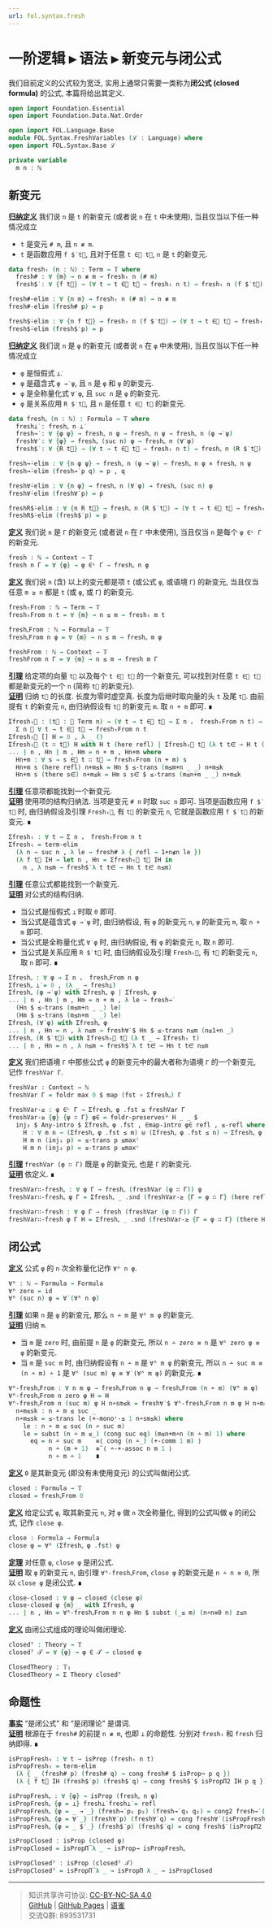 ```yaml
---
url: fol.syntax.fresh
---
```


# 一阶逻辑 ▸ 语法 ▸ 新变元与闭公式

我们目前定义的公式较为宽泛, 实用上通常只需要一类称为**闭公式 (closed formula)** 的公式, 本篇将给出其定义.

```agda
open import Foundation.Essential
open import Foundation.Data.Nat.Order

open import FOL.Language.Base
module FOL.Syntax.FreshVariables (ℒ : Language) where
open import FOL.Syntax.Base ℒ

private variable
  m n : ℕ
```

## 新变元

**<u>归纳定义</u>** 我们说 `n` 是 `t` 的新变元 (或者说 `n` 在 `t` 中未使用), 当且仅当以下任一种情况成立

- `t` 是变元 `# m`, 且 `n ≢ m`.
- `t` 是函数应用 `f $̇ t⃗`, 且对于任意 `t ∈⃗ t⃗`, `n` 是 `t` 的新变元.

```agda
data freshₜ (n : ℕ) : Term → 𝕋 where
  fresh# : ∀ {m} → n ≢ m → freshₜ n (# m)
  fresh$̇ : ∀ {f t⃗} → (∀ t → t ∈⃗ t⃗ → freshₜ n t) → freshₜ n (f $̇ t⃗)

fresh#-elim : ∀ {n m} → freshₜ n (# m) → n ≢ m
fresh#-elim (fresh# p) = p

fresh$̇-elim : ∀ {n f t⃗} → freshₜ n (f $̇ t⃗) → (∀ t → t ∈⃗ t⃗ → freshₜ n t)
fresh$̇-elim (fresh$̇ p) = p
```

**<u>归纳定义</u>** 我们说 `n` 是 `φ` 的新变元 (或者说 `n` 在 `φ` 中未使用), 当且仅当以下任一种情况成立

- `φ` 是恒假式 `⊥̇`.
- `φ` 是蕴含式 `φ →̇ ψ`, 且 `n` 是 `φ` 和 `ψ` 的新变元.
- `φ` 是全称量化式 `∀̇ φ`, 且 `suc n` 是 `φ` 的新变元.
- `φ` 是关系应用 `R $̇ t⃗`, 且 `n` 是任意 `t ∈⃗ t⃗` 的新变元.

```agda
data freshᵩ (n : ℕ) : Formula → 𝕋 where
  fresh⊥̇ : freshᵩ n ⊥̇
  fresh→̇ : ∀ {φ ψ} → freshᵩ n φ → freshᵩ n ψ → freshᵩ n (φ →̇ ψ)
  fresh∀̇ : ∀ {φ} → freshᵩ (suc n) φ → freshᵩ n (∀̇ φ)
  fresh$̇ : ∀ {R t⃗} → (∀ t → t ∈⃗ t⃗ → freshₜ n t) → freshᵩ n (R $̇ t⃗)

fresh→̇-elim : ∀ {n φ ψ} → freshᵩ n (φ →̇ ψ) → freshᵩ n φ × freshᵩ n ψ
fresh→̇-elim (fresh→̇ p q) = p , q

fresh∀̇-elim : ∀ {n φ} → freshᵩ n (∀̇ φ) → freshᵩ (suc n) φ
fresh∀̇-elim (fresh∀̇ p) = p

freshR$̇-elim : ∀ {n R t⃗} → freshᵩ n (R $̇ t⃗) → (∀ t → t ∈⃗ t⃗ → freshₜ n t)
freshR$̇-elim (fresh$̇ p) = p
```

**<u>定义</u>** 我们说 `n` 是 `Γ` 的新变元 (或者说 `n` 在 `Γ` 中未使用), 当且仅当 `n` 是每个 `φ ∈ᴸ Γ` 的新变元.

```agda
fresh : ℕ → Context → 𝕋
fresh n Γ = ∀ {φ} → φ ∈ᴸ Γ → freshᵩ n φ
```

**<u>定义</u>** 我们说 `n` (含) 以上的变元都是项 `t` (或公式 `φ`, 或语境 `Γ`) 的新变元, 当且仅当任意 `m ≥ n` 都是 `t` (或 `φ`, 或 `Γ`) 的新变元.

```agda
freshₜFrom : ℕ → Term → 𝕋
freshₜFrom n t = ∀ {m} → n ≤ m → freshₜ m t

freshᵩFrom : ℕ → Formula → 𝕋
freshᵩFrom n φ = ∀ {m} → n ≤ m → freshᵩ m φ

freshFrom : ℕ → Context → 𝕋
freshFrom n Γ = ∀ {m} → n ≤ m → fresh m Γ
```

**<u>引理</u>** 给定项的向量 `t⃗` 以及每个 `t ∈⃗ t⃗` 的一个新变元, 可以找到对任意 `t ∈⃗ t⃗` 都是新变元的一个 `n` (简称 `t⃗` 的新变元).  
**<u>证明</u>** 归纳 `t⃗` 的长度. 长度为零时虚空真. 长度为后继时取向量的头 `t` 及尾 `t⃗`. 由前提有 `t` 的新变元 `n`, 由归纳假设有 `t⃗` 的新变元 `m`. 取 `n + m` 即可. ∎

```agda
Σfreshₜ⃗ : (t⃗ : 𝕍 Term n) → (∀ t → t ∈⃗ t⃗ → Σ n ， freshₜFrom n t) →
  Σ n ， ∀ t → t ∈⃗ t⃗ → freshₜFrom n t
Σfreshₜ⃗ [] H = 0 , λ _ ()
Σfreshₜ⃗ (t ∷ t⃗) H with H t (here refl) | Σfreshₜ⃗ t⃗ (λ t t∈⃗ → H t (there t∈⃗))
... | n , Hn | m , Hm = n + m , Hn+m where
  Hn+m : ∀ s → s ∈⃗ t ∷ t⃗ → freshₜFrom (n + m) s
  Hn+m s (here refl) n+m≤k = Hn $ ≤-trans (m≤m+n _ _) n+m≤k
  Hn+m s (there s∈⃗) n+m≤k = Hm s s∈⃗ $ ≤-trans (m≤n+m _ _) n+m≤k
```

**<u>引理</u>** 任意项都能找到一个新变元.  
**<u>证明</u>** 使用项的结构归纳法. 当项是变元 `# n` 时取 `suc n` 即可. 当项是函数应用 `f $̇ t⃗` 时, 由归纳假设及引理 `Freshₜ⃗`, 有 `t⃗` 的新变元 `n`, 它就是函数应用 `f $̇ t⃗` 的新变元. ∎

```agda
Σfreshₜ : ∀ t → Σ n ， freshₜFrom n t
Σfreshₜ = term-elim
  (λ n → suc n , λ le → fresh# λ { refl → 1+n≰n le })
  (λ f t⃗ IH → let n , Hn = Σfreshₜ⃗ t⃗ IH in
    n , λ n≤m → fresh$̇ λ t t∈⃗ → Hn t t∈⃗ n≤m)
```

**<u>引理</u>** 任意公式都能找到一个新变元.  
**<u>证明</u>** 对公式的结构归纳.
- 当公式是恒假式 `⊥̇` 时取 `0` 即可.
- 当公式是蕴含式 `φ →̇ ψ` 时, 由归纳假设, 有 `φ` 的新变元 `n`, `ψ` 的新变元 `m`, 取 `n + m` 即可.
- 当公式是全称量化式 `∀̇ φ` 时, 由归纳假设, 有 `φ` 的新变元 `n`, 取 `n` 即可.
- 当公式是关系应用 `R $̇ t⃗` 时, 由归纳假设及引理 `Freshₜ⃗`, 有 `t⃗` 的新变元 `n`, 取 `n` 即可. ∎

```agda
Σfreshᵩ : ∀ φ → Σ n ， freshᵩFrom n φ
Σfreshᵩ ⊥̇ = 0 , (λ _ → fresh⊥̇)
Σfreshᵩ (φ →̇ ψ) with Σfreshᵩ φ | Σfreshᵩ ψ
... | n , Hn | m , Hm = n + m , λ le → fresh→̇
  (Hn $ ≤-trans (m≤m+n _ _) le)
  (Hm $ ≤-trans (m≤n+m _ _) le)
Σfreshᵩ (∀̇ φ) with Σfreshᵩ φ
... | n , Hn = n , λ n≤m → fresh∀̇ $ Hn $ ≤-trans n≤m (n≤1+n _)
Σfreshᵩ (R $̇ t⃗) with Σfreshₜ⃗ t⃗ (λ t _ → Σfreshₜ t)
... | n , Hn = n , λ n≤m → fresh$̇ λ t t∈⃗ → Hn t t∈⃗ n≤m
```

**<u>定义</u>** 我们把语境 `Γ` 中那些公式 `φ` 的新变元中的最大者称为语境 `Γ` 的一个新变元, 记作 `freshVar Γ`.

```agda
freshVar : Context → ℕ
freshVar Γ = foldr max 0 $ map (fst ∘ Σfreshᵩ) Γ

freshVar-≥ : φ ∈ᴸ Γ → Σfreshᵩ φ .fst ≤ freshVar Γ
freshVar-≥ {φ} {ψ ∷ Γ} φ∈ = foldr-preservesᵒ H _ _ $
  inj₂ $ Any-intro $ Σfreshᵩ φ .fst , ∈map-intro φ∈ refl , ≤-refl where
    H : ∀ m n → (Σfreshᵩ φ .fst ≤ m) ⊎ (Σfreshᵩ φ .fst ≤ n) → Σfreshᵩ φ .fst ≤ max m n
    H m n (inj₁ p) = ≤-trans p ≤maxˡ
    H m n (inj₂ p) = ≤-trans p ≤maxʳ
```

**<u>引理</u>** `freshVar (φ ∷ Γ)` 既是 `φ` 的新变元, 也是 `Γ` 的新变元.  
**<u>证明</u>** 依定义. ∎

```agda
freshVar∷-freshᵩ : ∀ φ Γ → freshᵩ (freshVar (φ ∷ Γ)) φ
freshVar∷-freshᵩ φ Γ = Σfreshᵩ _ .snd (freshVar-≥ {Γ = φ ∷ Γ} (here refl))

freshVar∷-fresh : ∀ φ Γ → fresh (freshVar (φ ∷ Γ)) Γ
freshVar∷-fresh φ Γ H = Σfreshᵩ _ .snd (freshVar-≥ {Γ = φ ∷ Γ} (there H))
```

## 闭公式

**<u>定义</u>** 公式 `φ` 的 `n` 次全称量化记作 `∀̇ⁿ n φ`.

```agda
∀̇ⁿ : ℕ → Formula → Formula
∀̇ⁿ zero = id
∀̇ⁿ (suc n) φ = ∀̇ (∀̇ⁿ n φ)
```

**<u>引理</u>** 如果 `n` 是 `φ` 的新变元, 那么 `n ∸ m` 是 `∀̇ⁿ m φ` 的新变元.  
**<u>证明</u>** 归纳 `m`.
- 当 `m` 是 `zero` 时, 由前提 `n` 是 `φ` 的新变元, 所以 `n ∸ zero ≡ n` 是 `∀̇ⁿ zero φ ≡ φ` 的新变元.
- 当 `m` 是 `suc m` 时, 由归纳假设有 `n ∸ m` 是 `∀̇ⁿ m φ` 的新变元, 所以 `n ∸ suc m ≡ (n ∸ m) ∸ 1` 是 `∀̇ⁿ (suc m) φ ≡ ∀̇ (∀̇ⁿ m φ)` 的新变元. ∎

```agda
∀̇ⁿ-freshᵩFrom : ∀ n m φ → freshᵩFrom n φ → freshᵩFrom (n ∸ m) (∀̇ⁿ m φ)
∀̇ⁿ-freshᵩFrom n zero φ H = H
∀̇ⁿ-freshᵩFrom n (suc m) φ H n∸sm≤k = fresh∀̇ $ ∀̇ⁿ-freshᵩFrom n m φ H n∸m≤sk where
  n∸m≤sk : n ∸ m ≤ suc _
  n∸m≤sk = ≤-trans le (+-monoʳ-≤ 1 n∸sm≤k) where
    le : n ∸ m ≤ suc (n ∸ suc m)
    le = subst (n ∸ m ≤_) (cong suc eq) (m≤n+m∸n (n ∸ m) 1) where
      eq = n ∸ suc m    ≡⟨ cong (n ∸_) (+-comm 1 m) ⟩
           n ∸ (m + 1)  ≡˘⟨ ∸-+-assoc n m 1 ⟩
           n ∸ m ∸ 1    ∎
```

**<u>定义</u>** `0` 是其新变元 (即没有未使用变元) 的公式叫做闭公式.

```agda
closed : Formula → 𝕋
closed = freshᵩFrom 0
```

**<u>定义</u>** 给定公式 `φ`, 取其新变元 `n`, 对 `φ` 做 `n` 次全称量化, 得到的公式叫做 `φ` 的闭公式, 记作 `close φ`.

```agda
close : Formula → Formula
close φ = ∀̇ⁿ (Σfreshᵩ φ .fst) φ
```

**<u>定理</u>** 对任意 `φ`, `close φ` 是闭公式.  
**<u>证明</u>** 取 `φ` 的新变元 `n`, 由引理 `∀̇ⁿ-freshᵩFrom`, `close φ` 的新变元是 `n ∸ n ≡ 0`, 所以 `close φ` 是闭公式. ∎

```agda
close-closed : ∀ φ → closed (close φ)
close-closed φ {m} _ with Σfreshᵩ φ
... | n , Hn = ∀̇ⁿ-freshᵩFrom n n φ Hn $ subst (_≤ m) (n∸n≡0 n) z≤n
```

**<u>定义</u>** 由闭公式组成的理论叫做闭理论.

```agda
closedᵀ : Theory → 𝕋
closedᵀ 𝒯 = ∀ {φ} → φ ∈ 𝒯 → closed φ

ClosedTheory : 𝕋₁
ClosedTheory = Σ Theory closedᵀ
```

## 命题性

**<u>事实</u>** “是闭公式” 和 “是闭理论” 是谓词.  
**<u>证明</u>** 根源在于 `fresh#` 的前提 `n ≢ m`, 也即 `⊥` 的命题性. 分别对 `freshₜ` 和 `fresh` 归纳即得. ∎

```agda
isPropFreshₜ : ∀ t → isProp (freshₜ n t)
isPropFreshₜ = term-elim
  (λ { _ (fresh# p) (fresh# q) → cong fresh# $ isProp¬ p q })
  (λ { f t⃗ IH (fresh$̇ p) (fresh$̇ q) → cong fresh$̇ $ isPropΠ2 IH p q })

isPropFreshᵩ : ∀ {φ} → isProp (freshᵩ n φ)
isPropFreshᵩ {φ = ⊥̇} fresh⊥̇ fresh⊥̇ = refl
isPropFreshᵩ {φ = _ →̇ _} (fresh→̇ p₁ p₂) (fresh→̇ q₁ q₂) = cong2 fresh→̇ (isPropFreshᵩ p₁ q₁) (isPropFreshᵩ p₂ q₂)
isPropFreshᵩ {φ = ∀̇ _} (fresh∀̇ p) (fresh∀̇ q) = cong fresh∀̇ (isPropFreshᵩ p q)
isPropFreshᵩ {φ = _ $̇ _} (fresh$̇ p) (fresh$̇ q) = cong fresh$̇ (isPropΠ2 (λ t _ → isPropFreshₜ t) p q)

isPropClosed : isProp (closed φ)
isPropClosed = isPropΠ̅ λ _ → isProp→ isPropFreshᵩ

isPropClosedᵀ : isProp (closedᵀ 𝒯)
isPropClosedᵀ = isPropΠ̅ λ _ → isPropΠ λ _ → isPropClosed
```

---
> 知识共享许可协议: [CC-BY-NC-SA 4.0](https://creativecommons.org/licenses/by-nc-sa/4.0/deed.zh)  
> [GitHub](https://github.com/choukh/MetaLogic/blob/main/src/FOL/Syntax/FreshVariables.lagda.md) | [GitHub Pages](https://choukh.github.io/MetaLogic/FOL.Syntax.FreshVariables.html) | [语雀](https://www.yuque.com/ocau/metalogic/fol.syntax.fresh)  
> 交流Q群: 893531731
